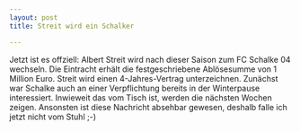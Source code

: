 ```yaml
---
layout: post
title: Streit wird ein Schalker

---
```


Jetzt ist es offziell: Albert Streit wird nach dieser Saison zum FC Schalke 04 wechseln. Die Eintracht erhält die festgeschriebene Ablösesumme von 1 Million Euro. Streit wird einen 4-Jahres-Vertrag unterzeichnen. Zunächst war Schalke auch an einer Verpflichtung bereits in der Winterpause interessiert. Inwieweit das vom Tisch ist, werden die nächsten Wochen zeigen. Ansonsten ist diese Nachricht absehbar gewesen, deshalb falle ich jetzt nicht vom Stuhl ;-)


